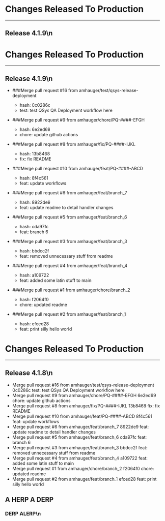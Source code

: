 # Changes Released To Production
---------------------------------
## Release 4.1.9\n
# Changes Released To Production
---------------------------------
## Release 4.1.9\n
* ###Merge pull request #16 from amhauger/test/qsys-release-deployment
  * hash: 0c0286c
  * test: test QSys QA Deployment workflow here

* ###Merge pull request #9 from amhauger/chore/PQ-####-EFGH
  * hash: 6e2ed69
  * chore: update github actions

* ###Merge pull request #8 from amhauger/fix/PQ-####-IJKL
  * hash: 13b8468
  * fix: fix README

* ###Merge pull request #10 from amhauger/feat/PQ-####-ABCD
  * hash: 8f4c561
  * feat: update workflows

* ###Merge pull request #6 from amhauger/feat/branch_7
  * hash: 8922de9
  * feat: update readme to detail handler changes

* ###Merge pull request #5 from amhauger/feat/branch_6
  * hash: cda97fc
  * feat: branch 6

* ###Merge pull request #3 from amhauger/feat/branch_3
  * hash: bbdcc2f
  * feat: removed unnecessary stuff from readme

* ###Merge pull request #4 from amhauger/feat/branch_4
  * hash: a109722
  * feat: added some latin stuff to main

* ###Merge pull request #1 from amhauger/chore/branch_2
  * hash: f2064f0
  * chore: updated readme

* ###Merge pull request #2 from amhauger/feat/branch_1
  * hash: efced28
  * feat: print silly hello world
# Changes Released To Production
---------------------------------
## Release 4.1.8\n
* Merge pull request #16 from amhauger/test/qsys-release-deployment
0c0286c
test: test QSys QA Deployment workflow here
* Merge pull request #9 from amhauger/chore/PQ-####-EFGH
6e2ed69
chore: update github actions
* Merge pull request #8 from amhauger/fix/PQ-####-IJKL
13b8468
fix: fix README
* Merge pull request #10 from amhauger/feat/PQ-####-ABCD
8f4c561
feat: update workflows
* Merge pull request #6 from amhauger/feat/branch_7
8922de9
feat: update readme to detail handler changes
* Merge pull request #5 from amhauger/feat/branch_6
cda97fc
feat: branch 6
* Merge pull request #3 from amhauger/feat/branch_3
bbdcc2f
feat: removed unnecessary stuff from readme
* Merge pull request #4 from amhauger/feat/branch_4
a109722
feat: added some latin stuff to main
* Merge pull request #1 from amhauger/chore/branch_2
f2064f0
chore: updated readme
* Merge pull request #2 from amhauger/feat/branch_1
efced28
feat: print silly hello world
## A HERP A DERP
### DERP ALERP\n
